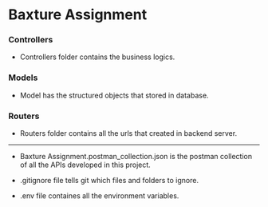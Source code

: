 # Baxture Assignment

### Controllers

- Controllers folder contains the business logics.

### Models

- Model has the structured objects that stored in database.

### Routers

- Routers folder contains all the urls that created in backend server.

---

- Baxture Assignment.postman_collection.json is the postman collection of all the APIs developed in this project.

- .gitignore file tells git which files and folders to ignore.

- .env file containes all the environment variables.

